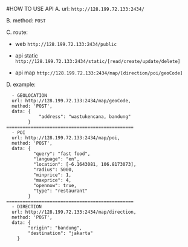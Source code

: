#HOW TO USE API
A. url: ```http://128.199.72.133:2434/```

B. method: ```POST```

C. route: 

  - web ```http://128.199.72.133:2434/public```
  
  - api static ```http://128.199.72.133:2434/static/[read/create/update/delete]```
  
  - api map ```http://128.199.72.133:2434/map/[direction/poi/geoCode]```
  
  
D. example:

```
  - GEOLOCATION
  url: http://128.199.72.133:2434/map/geoCode,
  method: 'POST',
  data: {
	        "address": "wastukencana, bandung"
        }
===============================================
  - POI
  url: http://128.199.72.133:2434/map/poi,
  method: 'POST',
  data: {
          "query": "fast food",
          "language": "en",
          "location": [-6.1643081, 106.8173073],
          "radius": 5000,
          "minprice": 1,
          "maxprice": 4,
          "opennow": true,
          "type": "restaurant"
        }
===============================================
  - DIRECTION
  url: http://128.199.72.133:2434/map/direction,
  method: 'POST',
  data: {
	    "origin": "bandung",
	    "destination": "jakarta"
	}
        

```

  
  
  
